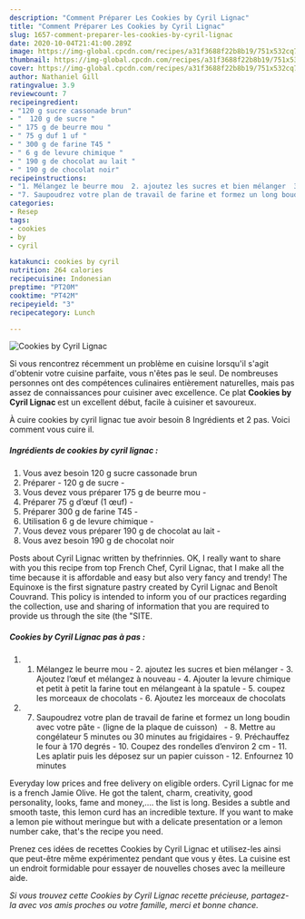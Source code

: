```yaml
---
description: "Comment Préparer Les Cookies by Cyril Lignac"
title: "Comment Préparer Les Cookies by Cyril Lignac"
slug: 1657-comment-preparer-les-cookies-by-cyril-lignac
date: 2020-10-04T21:41:00.289Z
image: https://img-global.cpcdn.com/recipes/a31f3688f22b8b19/751x532cq70/cookies-by-cyril-lignac-photo-principale-de-la-recette.jpg
thumbnail: https://img-global.cpcdn.com/recipes/a31f3688f22b8b19/751x532cq70/cookies-by-cyril-lignac-photo-principale-de-la-recette.jpg
cover: https://img-global.cpcdn.com/recipes/a31f3688f22b8b19/751x532cq70/cookies-by-cyril-lignac-photo-principale-de-la-recette.jpg
author: Nathaniel Gill
ratingvalue: 3.9
reviewcount: 7
recipeingredient:
- "120 g sucre cassonade brun"
- "  120 g de sucre "
- " 175 g de beurre mou "
- " 75 g duf 1 uf "
- " 300 g de farine T45 "
- " 6 g de levure chimique "
- " 190 g de chocolat au lait "
- " 190 g de chocolat noir"
recipeinstructions:
- "1. Mélangez le beurre mou  2. ajoutez les sucres et bien mélanger  3. Ajoutez l’œuf et mélangez à nouveau  4. Ajouter la levure chimique et petit à petit la farine tout en mélangeant à la spatule  5. coupez les morceaux de chocolats  6. Ajoutez les morceaux de chocolats"
- "7. Saupoudrez votre plan de travail de farine et formez un long boudin avec votre pâte  (ligne de la plaque de cuisson)   8. Mettre au congélateur 5 minutes ou 30 minutes au frigidaires  9. Préchauffez le four à 170 degrés  10. Coupez des rondelles d’environ 2 cm  11. Les aplatir puis les déposez sur un papier cuisson  12. Enfournez 10 minutes"
categories:
- Resep
tags:
- cookies
- by
- cyril

katakunci: cookies by cyril 
nutrition: 264 calories
recipecuisine: Indonesian
preptime: "PT20M"
cooktime: "PT42M"
recipeyield: "3"
recipecategory: Lunch

---
```



![Cookies by Cyril Lignac](https://img-global.cpcdn.com/recipes/a31f3688f22b8b19/751x532cq70/cookies-by-cyril-lignac-photo-principale-de-la-recette.jpg)

Si vous rencontrez récemment un problème en cuisine lorsqu'il s'agit d'obtenir votre cuisine parfaite, vous n'êtes pas le seul. De nombreuses personnes ont des compétences culinaires entièrement naturelles, mais pas assez de connaissances pour cuisiner avec excellence. Ce plat <strong> Cookies by Cyril Lignac </strong> est un excellent début, facile à cuisiner et savoureux.

<!--inarticleads1-->

À cuire cookies by cyril lignac tue avoir besoin 8 Ingrédients et 2 pas. Voici comment vous cuire il.

##### Ingrédients de cookies by cyril lignac :

1. Vous avez besoin 120 g sucre cassonade brun
1. Préparer  - 120 g de sucre -
1. Vous devez vous préparer  175 g de beurre mou -
1. Préparer  75 g d’œuf (1 œuf) -
1. Préparer  300 g de farine T45 -
1. Utilisation  6 g de levure chimique -
1. Vous devez vous préparer  190 g de chocolat au lait -
1. Vous avez besoin  190 g de chocolat noir


Posts about Cyril Lignac written by thefrinnies. OK, I really want to share with you this recipe from top French Chef, Cyril Lignac, that I make all the time because it is affordable and easy but also very fancy and trendy! The Equinoxe is the first signature pastry created by Cyril Lignac and Benoît Couvrand. This policy is intended to inform you of our practices regarding the collection, use and sharing of information that you are required to provide us through the site (the &#34;SITE. 

<!--inarticleads2-->

##### Cookies by Cyril Lignac pas à pas :

1. 1. Mélangez le beurre mou  - 2. ajoutez les sucres et bien mélanger  - 3. Ajoutez l’œuf et mélangez à nouveau  - 4. Ajouter la levure chimique et petit à petit la farine tout en mélangeant à la spatule  - 5. coupez les morceaux de chocolats  - 6. Ajoutez les morceaux de chocolats
1. 7. Saupoudrez votre plan de travail de farine et formez un long boudin avec votre pâte -  (ligne de la plaque de cuisson)   - 8. Mettre au congélateur 5 minutes ou 30 minutes au frigidaires  - 9. Préchauffez le four à 170 degrés  - 10. Coupez des rondelles d’environ 2 cm  - 11. Les aplatir puis les déposez sur un papier cuisson  - 12. Enfournez 10 minutes


Everyday low prices and free delivery on eligible orders. Cyril Lignac for me is a french Jamie Olive. He got the talent, charm, creativity, good personality, looks, fame and money,…. the list is long. Besides a subtle and smooth taste, this lemon curd has an incredible texture. If you want to make a lemon pie without meringue but with a delicate presentation or a lemon number cake, that&#39;s the recipe you need. 

<!--inarticleads1-->

<p>
Prenez ces idées de recettes Cookies by Cyril Lignac et utilisez-les ainsi que peut-être même expérimentez pendant que vous y êtes. La cuisine est un endroit formidable pour essayer de nouvelles choses avec la meilleure aide.
</p>

<p>
<i>Si vous trouvez cette Cookies by Cyril Lignac recette précieuse, partagez-la avec vos amis proches ou votre famille, merci et bonne chance.</i>
</p>
